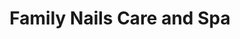 ---
title: "Family Nails Care and Spa"
url: /fredericksburg/family-nails-care-and-spa/
shop: Kosmetik
---